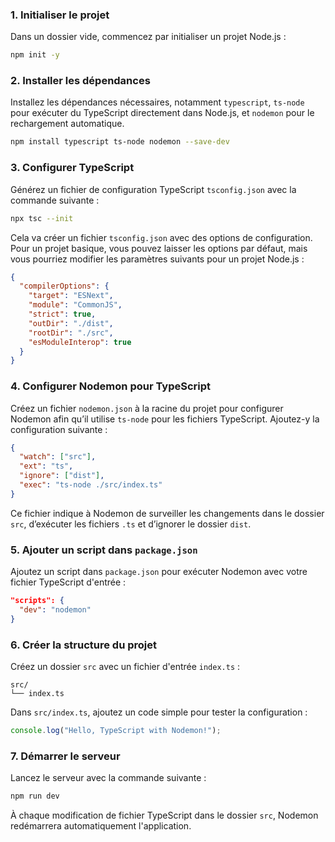 
### 1. Initialiser le projet
Dans un dossier vide, commencez par initialiser un projet Node.js :

```bash
npm init -y
```

### 2. Installer les dépendances
Installez les dépendances nécessaires, notamment `typescript`, `ts-node` pour exécuter du TypeScript directement dans Node.js, et `nodemon` pour le rechargement automatique.

```bash
npm install typescript ts-node nodemon --save-dev
```

### 3. Configurer TypeScript
Générez un fichier de configuration TypeScript `tsconfig.json` avec la commande suivante :

```bash
npx tsc --init
```

Cela va créer un fichier `tsconfig.json` avec des options de configuration. Pour un projet basique, vous pouvez laisser les options par défaut, mais vous pourriez modifier les paramètres suivants pour un projet Node.js :

```json
{
  "compilerOptions": {
    "target": "ESNext",
    "module": "CommonJS",
    "strict": true,
    "outDir": "./dist",
    "rootDir": "./src",
    "esModuleInterop": true
  }
}
```

### 4. Configurer Nodemon pour TypeScript
Créez un fichier `nodemon.json` à la racine du projet pour configurer Nodemon afin qu’il utilise `ts-node` pour les fichiers TypeScript. Ajoutez-y la configuration suivante :

```json
{
  "watch": ["src"],
  "ext": "ts",
  "ignore": ["dist"],
  "exec": "ts-node ./src/index.ts"
}
```

Ce fichier indique à Nodemon de surveiller les changements dans le dossier `src`, d’exécuter les fichiers `.ts` et d’ignorer le dossier `dist`.

### 5. Ajouter un script dans `package.json`
Ajoutez un script dans `package.json` pour exécuter Nodemon avec votre fichier TypeScript d'entrée :

```json
"scripts": {
  "dev": "nodemon"
}
```

### 6. Créer la structure du projet
Créez un dossier `src` avec un fichier d'entrée `index.ts` :

```
src/
└── index.ts
```

Dans `src/index.ts`, ajoutez un code simple pour tester la configuration :

```typescript
console.log("Hello, TypeScript with Nodemon!");
```

### 7. Démarrer le serveur
Lancez le serveur avec la commande suivante :

```bash
npm run dev
```

À chaque modification de fichier TypeScript dans le dossier `src`, Nodemon redémarrera automatiquement l'application.
